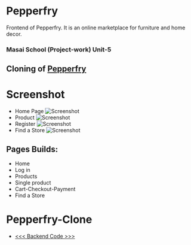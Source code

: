 # Pepperfry
Frontend of Pepperfry. It is an online marketplace for furniture and home decor.
### Masai School (Project-work) Unit-5
Cloning of [Pepperfry](https://pepperfry.hramdas.in/)
--
# Screenshot
* Home Page
![Screenshot](https://medium.com/@maheshvaitla/clone-of-pepper-fry-website-in-6days-81eec5be5798)
* Product
![Screenshot](https://medium.com/@maheshvaitla/clone-of-pepper-fry-website-in-6days-81eec5be5798)
* Register
![Screenshot](Screen-Shot/log-in.png)
* Find a Store
![Screenshot](Screen-Shot/findaStore.png)
## Pages Builds:
* Home
* Log in
* Products
* Single product
* Cart-Checkout-Payment
* Find a Store
# Pepperfry-Clone


* [<<< Backend Code >>>](https://github.com/hramdas/pepperfry-api)

